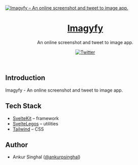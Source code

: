 <a href="https://imagyfy.com">
  <img alt="Imagyfy – An online screenshot and tweet to image app." src="https://imagyfy.com/cover.png">
  <h1 align="center">Imagyfy</h1>
</a>

<p align="center">
  An online screenshot and tweet to image app.
</p>

<p align="center">
  <a href="https://twitter.com/ankurpsinghal">
    <img src="https://img.shields.io/twitter/follow/ankurpsinghal?style=flat&label=%40ankurpsinghal&logo=twitter&color=0bf&logoColor=fff" alt="Twitter" />
  </a>
</p>

<br/>

## Introduction

Imagyfy - An online screenshot and tweet to image app.

## Tech Stack

- [SvelteKit](https://kit.svelte.dev/) – framework
- [SvelteLegos](https://svelte-legos.singhalankur.com/) – utilities
- [Tailwind](https://tailwindcss.com/) – CSS

## Author

- Ankur Singhal ([@ankurpsinghal](https://twitter.com/ankurpsinghal))
